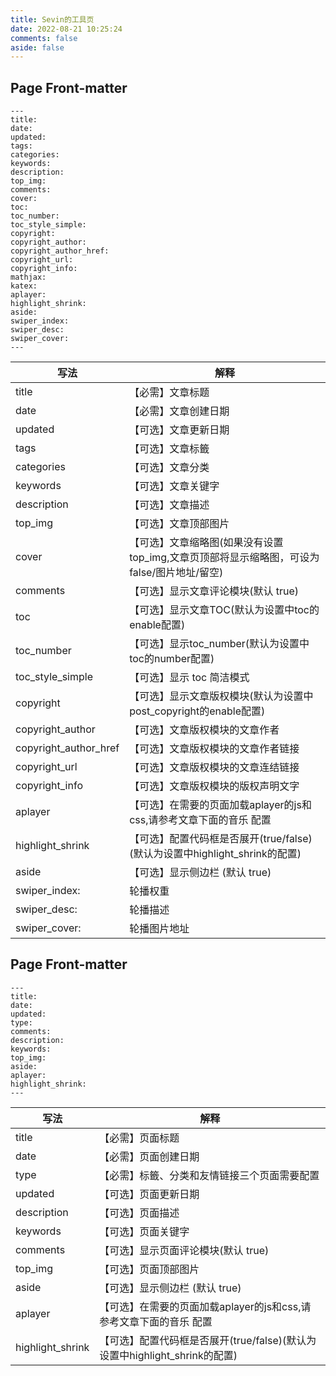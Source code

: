 ```yaml
---
title: Sevin的工具页
date: 2022-08-21 10:25:24
comments: false
aside: false
---
```


## Page Front-matter

```
---
title:
date:
updated:
tags:
categories:
keywords:
description:
top_img:
comments:
cover:
toc:
toc_number:
toc_style_simple:
copyright:
copyright_author:
copyright_author_href:
copyright_url:
copyright_info:
mathjax:
katex:
aplayer:
highlight_shrink:
aside:
swiper_index:
swiper_desc:
swiper_cover:
---
```

|写法|解释|
|-|-|
|title|【必需】文章标题|
|date|【必需】文章创建日期|
|updated|【可选】文章更新日期|
|tags|【可选】文章标籤|
|categories|【可选】文章分类|
|keywords|【可选】文章关键字|
|description|【可选】文章描述|
|top_img|【可选】文章顶部图片|
|cover|【可选】文章缩略图(如果没有设置top_img,文章页顶部将显示缩略图，可设为false/图片地址/留空)|
|comments|【可选】显示文章评论模块(默认 true)|
|toc|【可选】显示文章TOC(默认为设置中toc的enable配置)|
|toc_number|【可选】显示toc_number(默认为设置中toc的number配置)|
|toc_style_simple|【可选】显示 toc 简洁模式|
|copyright|【可选】显示文章版权模块(默认为设置中post_copyright的enable配置)|
|copyright_author|【可选】文章版权模块的文章作者|
|copyright_author_href|【可选】文章版权模块的文章作者链接|
|copyright_url|【可选】文章版权模块的文章连结链接|
|copyright_info|【可选】文章版权模块的版权声明文字|
|aplayer|【可选】在需要的页面加载aplayer的js和css,请参考文章下面的音乐 配置|
|highlight_shrink|【可选】配置代码框是否展开(true/false)(默认为设置中highlight_shrink的配置)|
|aside|【可选】显示侧边栏 (默认 true)|
|swiper_index:|轮播权重|
|swiper_desc:|轮播描述|
|swiper_cover:|轮播图片地址|

## Page Front-matter

```
---
title:
date:
updated:
type:
comments:
description:
keywords:
top_img:
aside:
aplayer:
highlight_shrink:
---
```

|写法|解释|
|-|-|
|title|【必需】页面标题|
|date|【必需】页面创建日期|
|type|【必需】标籤、分类和友情链接三个页面需要配置|
|updated|【可选】页面更新日期|
|description|【可选】页面描述|
|keywords|【可选】页面关键字|
|comments|【可选】显示页面评论模块(默认 true)|
|top_img|【可选】页面顶部图片|
|aside|【可选】显示侧边栏 (默认 true)|
|aplayer|【可选】在需要的页面加载aplayer的js和css,请参考文章下面的音乐 配置|
|highlight_shrink|【可选】配置代码框是否展开(true/false)(默认为设置中highlight_shrink的配置)|